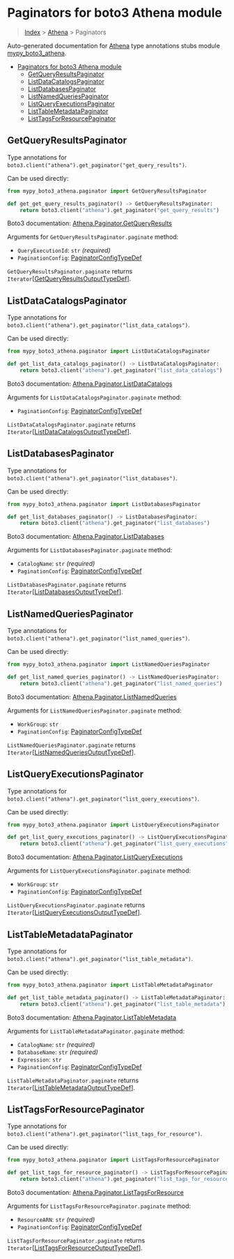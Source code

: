 # Paginators for boto3 Athena module

> [Index](../README.md) > [Athena](./README.md) > Paginators

Auto-generated documentation for
[Athena](https://boto3.amazonaws.com/v1/documentation/api/latest/reference/services/athena.html#Athena)
type annotations stubs module
[mypy_boto3_athena](https://pypi.org/project/mypy-boto3-athena/).

- [Paginators for boto3 Athena module](#paginators-for-boto3-athena-module)
  - [GetQueryResultsPaginator](#getqueryresultspaginator)
  - [ListDataCatalogsPaginator](#listdatacatalogspaginator)
  - [ListDatabasesPaginator](#listdatabasespaginator)
  - [ListNamedQueriesPaginator](#listnamedqueriespaginator)
  - [ListQueryExecutionsPaginator](#listqueryexecutionspaginator)
  - [ListTableMetadataPaginator](#listtablemetadatapaginator)
  - [ListTagsForResourcePaginator](#listtagsforresourcepaginator)

## GetQueryResultsPaginator

Type annotations for
`boto3.client("athena").get_paginator("get_query_results")`.

Can be used directly:

```python
from mypy_boto3_athena.paginator import GetQueryResultsPaginator

def get_get_query_results_paginator() -> GetQueryResultsPaginator:
    return boto3.client("athena").get_paginator("get_query_results")
```

Boto3 documentation:
[Athena.Paginator.GetQueryResults](https://boto3.amazonaws.com/v1/documentation/api/latest/reference/services/athena.html#Athena.Paginator.GetQueryResults)

Arguments for `GetQueryResultsPaginator.paginate` method:

- `QueryExecutionId`: `str` *(required)*
- `PaginationConfig`:
  [PaginatorConfigTypeDef](https://vemel.github.io/boto3_stubs_docs/mypy_boto3_athena/type_defs.html#paginatorconfigtypedef)

`GetQueryResultsPaginator.paginate` returns
`Iterator`\[[GetQueryResultsOutputTypeDef](https://vemel.github.io/boto3_stubs_docs/mypy_boto3_athena/type_defs.html#getqueryresultsoutputtypedef)\].

## ListDataCatalogsPaginator

Type annotations for
`boto3.client("athena").get_paginator("list_data_catalogs")`.

Can be used directly:

```python
from mypy_boto3_athena.paginator import ListDataCatalogsPaginator

def get_list_data_catalogs_paginator() -> ListDataCatalogsPaginator:
    return boto3.client("athena").get_paginator("list_data_catalogs")
```

Boto3 documentation:
[Athena.Paginator.ListDataCatalogs](https://boto3.amazonaws.com/v1/documentation/api/latest/reference/services/athena.html#Athena.Paginator.ListDataCatalogs)

Arguments for `ListDataCatalogsPaginator.paginate` method:

- `PaginationConfig`:
  [PaginatorConfigTypeDef](https://vemel.github.io/boto3_stubs_docs/mypy_boto3_athena/type_defs.html#paginatorconfigtypedef)

`ListDataCatalogsPaginator.paginate` returns
`Iterator`\[[ListDataCatalogsOutputTypeDef](https://vemel.github.io/boto3_stubs_docs/mypy_boto3_athena/type_defs.html#listdatacatalogsoutputtypedef)\].

## ListDatabasesPaginator

Type annotations for `boto3.client("athena").get_paginator("list_databases")`.

Can be used directly:

```python
from mypy_boto3_athena.paginator import ListDatabasesPaginator

def get_list_databases_paginator() -> ListDatabasesPaginator:
    return boto3.client("athena").get_paginator("list_databases")
```

Boto3 documentation:
[Athena.Paginator.ListDatabases](https://boto3.amazonaws.com/v1/documentation/api/latest/reference/services/athena.html#Athena.Paginator.ListDatabases)

Arguments for `ListDatabasesPaginator.paginate` method:

- `CatalogName`: `str` *(required)*
- `PaginationConfig`:
  [PaginatorConfigTypeDef](https://vemel.github.io/boto3_stubs_docs/mypy_boto3_athena/type_defs.html#paginatorconfigtypedef)

`ListDatabasesPaginator.paginate` returns
`Iterator`\[[ListDatabasesOutputTypeDef](https://vemel.github.io/boto3_stubs_docs/mypy_boto3_athena/type_defs.html#listdatabasesoutputtypedef)\].

## ListNamedQueriesPaginator

Type annotations for
`boto3.client("athena").get_paginator("list_named_queries")`.

Can be used directly:

```python
from mypy_boto3_athena.paginator import ListNamedQueriesPaginator

def get_list_named_queries_paginator() -> ListNamedQueriesPaginator:
    return boto3.client("athena").get_paginator("list_named_queries")
```

Boto3 documentation:
[Athena.Paginator.ListNamedQueries](https://boto3.amazonaws.com/v1/documentation/api/latest/reference/services/athena.html#Athena.Paginator.ListNamedQueries)

Arguments for `ListNamedQueriesPaginator.paginate` method:

- `WorkGroup`: `str`
- `PaginationConfig`:
  [PaginatorConfigTypeDef](https://vemel.github.io/boto3_stubs_docs/mypy_boto3_athena/type_defs.html#paginatorconfigtypedef)

`ListNamedQueriesPaginator.paginate` returns
`Iterator`\[[ListNamedQueriesOutputTypeDef](https://vemel.github.io/boto3_stubs_docs/mypy_boto3_athena/type_defs.html#listnamedqueriesoutputtypedef)\].

## ListQueryExecutionsPaginator

Type annotations for
`boto3.client("athena").get_paginator("list_query_executions")`.

Can be used directly:

```python
from mypy_boto3_athena.paginator import ListQueryExecutionsPaginator

def get_list_query_executions_paginator() -> ListQueryExecutionsPaginator:
    return boto3.client("athena").get_paginator("list_query_executions")
```

Boto3 documentation:
[Athena.Paginator.ListQueryExecutions](https://boto3.amazonaws.com/v1/documentation/api/latest/reference/services/athena.html#Athena.Paginator.ListQueryExecutions)

Arguments for `ListQueryExecutionsPaginator.paginate` method:

- `WorkGroup`: `str`
- `PaginationConfig`:
  [PaginatorConfigTypeDef](https://vemel.github.io/boto3_stubs_docs/mypy_boto3_athena/type_defs.html#paginatorconfigtypedef)

`ListQueryExecutionsPaginator.paginate` returns
`Iterator`\[[ListQueryExecutionsOutputTypeDef](https://vemel.github.io/boto3_stubs_docs/mypy_boto3_athena/type_defs.html#listqueryexecutionsoutputtypedef)\].

## ListTableMetadataPaginator

Type annotations for
`boto3.client("athena").get_paginator("list_table_metadata")`.

Can be used directly:

```python
from mypy_boto3_athena.paginator import ListTableMetadataPaginator

def get_list_table_metadata_paginator() -> ListTableMetadataPaginator:
    return boto3.client("athena").get_paginator("list_table_metadata")
```

Boto3 documentation:
[Athena.Paginator.ListTableMetadata](https://boto3.amazonaws.com/v1/documentation/api/latest/reference/services/athena.html#Athena.Paginator.ListTableMetadata)

Arguments for `ListTableMetadataPaginator.paginate` method:

- `CatalogName`: `str` *(required)*
- `DatabaseName`: `str` *(required)*
- `Expression`: `str`
- `PaginationConfig`:
  [PaginatorConfigTypeDef](https://vemel.github.io/boto3_stubs_docs/mypy_boto3_athena/type_defs.html#paginatorconfigtypedef)

`ListTableMetadataPaginator.paginate` returns
`Iterator`\[[ListTableMetadataOutputTypeDef](https://vemel.github.io/boto3_stubs_docs/mypy_boto3_athena/type_defs.html#listtablemetadataoutputtypedef)\].

## ListTagsForResourcePaginator

Type annotations for
`boto3.client("athena").get_paginator("list_tags_for_resource")`.

Can be used directly:

```python
from mypy_boto3_athena.paginator import ListTagsForResourcePaginator

def get_list_tags_for_resource_paginator() -> ListTagsForResourcePaginator:
    return boto3.client("athena").get_paginator("list_tags_for_resource")
```

Boto3 documentation:
[Athena.Paginator.ListTagsForResource](https://boto3.amazonaws.com/v1/documentation/api/latest/reference/services/athena.html#Athena.Paginator.ListTagsForResource)

Arguments for `ListTagsForResourcePaginator.paginate` method:

- `ResourceARN`: `str` *(required)*
- `PaginationConfig`:
  [PaginatorConfigTypeDef](https://vemel.github.io/boto3_stubs_docs/mypy_boto3_athena/type_defs.html#paginatorconfigtypedef)

`ListTagsForResourcePaginator.paginate` returns
`Iterator`\[[ListTagsForResourceOutputTypeDef](https://vemel.github.io/boto3_stubs_docs/mypy_boto3_athena/type_defs.html#listtagsforresourceoutputtypedef)\].
